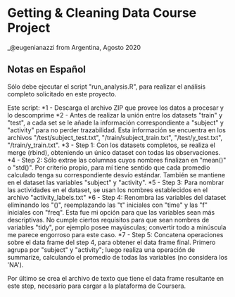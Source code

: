 # Getting & Cleaning Data Course Project
_@eugenianazzi from Argentina, Agosto 2020

## Notas en Español
Sólo debe ejecutar el script "run_analysis.R", para realizar el análisis completo solicitado en este proyecto.

Este script:
*1 - Descarga el archivo ZIP que provee los datos a procesar y lo descomprime
*2 - Antes de realizar la unión entre los datasets "train" y "test", a cada set se le añade la información correspondiente a "subject" y "activity" para no perder trazabilidad. Esta información se encuentra en los archivos "/test/subject_test.txt", "/train/subject_train.txt", "/test/y_test.txt", "/train/y_train.txt".
*3 - Step 1: Con los datasets completos, se realiza el merge (rbind), obteniendo un único dataset con todas las observaciones.
*4 - Step 2: Sólo extrae las columnas cuyos nombres finalizan en "mean()" o "std()". Por criterio propio, para mí tiene sentido que cada promedio calculado tenga su correspondiente desvío estándar. También se mantiene en el dataset las variables "subject" y "activity".
*5 - Step 3: Para nombrar las actividades en el dataset, se usan los nombres establecidos en el archivo "activity_labels.txt"
*6 - Step 4: Renombra las variables del dataset eliminando los "()", reemplazando las "t" iniciales con "time" y las "f" iniciales con "freq". Esta fue mi opción para que las variables sean más descriptivas. No cumple ciertos requisitos para que sean nombres de variables "tidy", por ejemplo posee mayúsculas; convertir todo a minúscula me parece engorroso para este caso.
*7 - Step 5: Concatena operaciones sobre el data frame del step 4, para obtener el data frame final. Primero agrupa por "subject" y "activity"; luego realiza una operación de summarize, calculando el promedio de todas las variables (no considera los 'NA').

Por último se crea el archivo de texto que tiene el data frame resultante en este step, necesario para cargar a la plataforma de Coursera.

